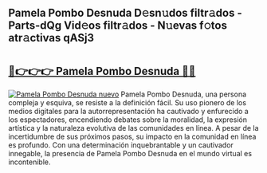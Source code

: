 ## Pamela Pombo Desnuda D𝚎sn𝚞dos filtr𝚊dos - Parts-dQg Vid𝚎os filtr𝚊dos - N𝚞evas f𝚘tos atr𝚊ctivas qASj3

# <h2><a href="http://mb5ht8.tromn.icu/?c=Pamela+Pombo+Desnuda">🔗👉👉👉 Pamela Pombo Desnuda 🔗🔗</a></h2>

[![Pamela Pombo Desnuda nuevo](https://i.imgur.com/pEAQMta.gif)](http://mb5ht8.tromn.icu/?c=Pamela+Pombo+Desnuda)
Pamela Pombo Desnuda, una persona compleja y esquiva, se resiste a la definición fácil. Su uso pionero de los medios digitales para la autorrepresentación ha cautivado y enfurecido a los espectadores, encendiendo debates sobre la moralidad, la expresión artística y la naturaleza evolutiva de las comunidades en línea. A pesar de la incertidumbre de sus próximos pasos, su impacto en la comunidad en línea es profundo. Con una determinación inquebrantable y un cautivador innegable, la presencia de Pamela Pombo Desnuda en el mundo virtual es incontenible.
